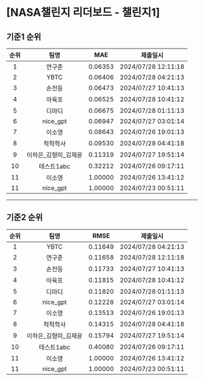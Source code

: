 # [NASA챌린지 리더보드 - 챌린지1]
## 기준1 순위
| 순위 | 팀명 | MAE | 제출일시 |
|:----:|:----:|:-----:|:----:|
| 1 | 연구준 | 0.06353 | 2024/07/28 12:11:18 |
| 2 | YBTC | 0.06406 | 2024/07/28 04:21:13 |
| 3 | 손전등 | 0.06473 | 2024/07/27 10:41:13 |
| 4 | 아육프 | 0.06525 | 2024/07/28 10:41:12 |
| 5 | 디마디 | 0.06675 | 2024/07/28 01:11:13 |
| 6 | nice_gpt | 0.06947 | 2024/07/27 03:01:14 |
| 7 | 이소영 | 0.08643 | 2024/07/26 19:01:13 |
| 8 | 척척학사 | 0.09530 | 2024/07/28 04:41:18 |
| 9 | 이하은_김형미_김재윤 | 0.11319 | 2024/07/27 19:51:14 |
| 10 | 테스트1abc | 0.32212 | 2024/07/26 09:17:11 |
| 11 | 이소영 | 1.00000 | 2024/07/26 13:41:12 |
| 11 | nice_gpt | 1.00000 | 2024/07/23 00:51:11 |
___
## 기준2 순위
| 순위 | 팀명 | RMSE | 제출일시 |
|:----:|:----:|:-----:|:----:|
| 1 | YBTC | 0.11649 | 2024/07/28 04:21:13 |
| 2 | 연구준 | 0.11658 | 2024/07/28 12:11:18 |
| 3 | 손전등 | 0.11733 | 2024/07/27 10:41:13 |
| 4 | 아육프 | 0.11815 | 2024/07/28 10:41:12 |
| 5 | 디마디 | 0.11820 | 2024/07/28 01:11:13 |
| 6 | nice_gpt | 0.12228 | 2024/07/27 03:01:14 |
| 7 | 이소영 | 0.13513 | 2024/07/26 19:01:13 |
| 8 | 척척학사 | 0.14315 | 2024/07/28 04:41:18 |
| 9 | 이하은_김형미_김재윤 | 0.15794 | 2024/07/27 19:51:14 |
| 10 | 테스트1abc | 0.40080 | 2024/07/26 09:17:11 |
| 11 | 이소영 | 1.00000 | 2024/07/26 13:41:12 |
| 11 | nice_gpt | 1.00000 | 2024/07/23 00:51:11 |
